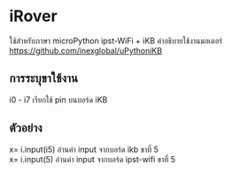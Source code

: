 # iRover
  ใช้สำหรับภาษา microPython ipst-WiFi + iKB
  คำอธิบายใช้งานมอเตอร์ https://github.com/inexglobal/uPythoniKB
  
## การระบุขาใช้งาน
i0 - i7 เรียกใช้ pin บนบอร์ด iKB
## ตัวอย่าง
  x= i.input(i5)   อ่านค่า input จากบอร์ด ikb ขาที่ 5 <br>
  x= i.input(5)   อ่านค่า input จากบอร์ด ipst-wifi ขาที่ 5

  
